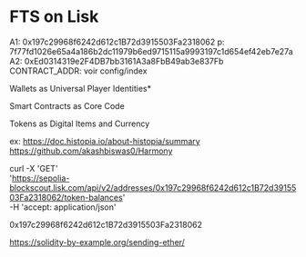 # FTS on Lisk

A1: 0x197c29968f6242d612c1B72d3915503Fa2318062
p: 7f77fd1026e65a4a186b2dc11979b6ed9715115a9993197c1d654ef42eb7e27a
A2: 0xEd0314319e2F4DB7bb3161A3a8FbB49ab3e837Fb
CONTRACT_ADDR: voir config/index

Wallets as Universal Player Identities*

Smart Contracts as Core Code

Tokens as Digital Items and Currency

ex:
<https://doc.histopia.io/about-histopia/summary>
https://github.com/akashbiswas0/Harmony

curl -X 'GET' \
  '<https://sepolia-blockscout.lisk.com/api/v2/addresses/0x197c29968f6242d612c1B72d3915503Fa2318062/token-balances>' \
  -H 'accept: application/json'

  0x197c29968f6242d612c1B72d3915503Fa2318062

https://solidity-by-example.org/sending-ether/
